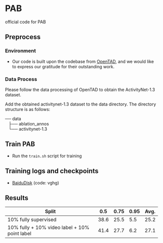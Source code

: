 # PAB

official code for PAB

## Preprocess

### Environment

- Our code is built upon the codebase from [OpenTAD](https://github.com/sming256/OpenTAD), and we would like to express our gratitude for their outstanding work.

### Data Process

Please follow the data processing of OpenTAD to obtain the ActivityNet-1.3 dataset.

Add the obtained activitynet-1.3 dataset to the data directory. The directory structure is as follows:

── data \
   ├── ablation_annos \
   └── activitynet-1.3

## Train PAB

- Run the `train.sh` script for training

## Training logs and checkpoints

- [BaiduDisk](https://pan.baidu.com/s/1X7yw72_61JgzJq5vUCXyhQ?pwd=vghg) (code: vghg)

## Results

| <center>Split</center> | 0.5  | 0.75  | 0.95  | Avg.  |
| ---------------------- | ---- | ---- | ---- | ---- |
| 10% fully supervised | 38.6 | 25.5 | 5.5 | 25.2 |
| 10% fully + 10% video label + 10% point label  | 41.4 | 27.7 | 6.2 | 27.1 |
